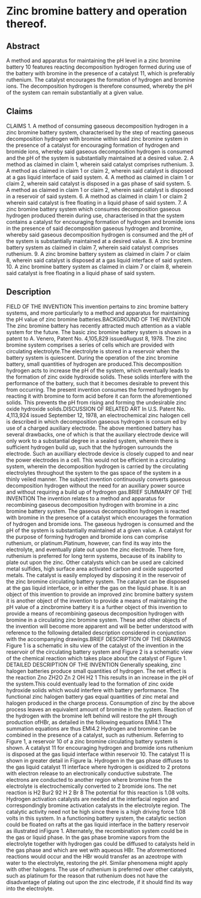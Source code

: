 # Zinc bromine battery and operation thereof.

## Abstract
A method and apparatus for maintaining the pH level in a zinc bromine battery 10 features reacting decomposition hydrogen formed during use of the battery with bromine in the presence of a catalyst 11, which is preferably ruthenium. The catalyst encourages the formation of hydrogen and bromine ions. The decomposition hydrogen is therefore consumed, whereby the pH of the system can remain substantially at a given value.

## Claims
CLAIMS 1. A method of consuming gaseous decomposition hydrogen in a zinc bromine battery system, characterised by the step of reacting gaseous decomposition hydrogen with bromine within said zinc bromine system in the presence of a catalyst for encouraging formation of hydrogen and bromide ions, whereby said gaseous decomposition hydrogen is consumed and the pH of the system is substantially maintained at a desired value. 2. A method as claimed in claim 1, wherein said catalyst comprises ruthenium. 3. A method as claimed in claim 1 or claim 2, wherein said catalyst is disposed at a gas liquid interface of said system. 4. A method as claimed in claim 1 or claim 2, wherein said catalyst is disposed in a gas phase of said system. 5. A method as claimed in claim 1 or claim 2, wherein said catalyst is disposed in a reservoir of said system. 6. A method as claimed in claim 1 or claim 2 wherein said catalyst is free floating in a liquid phase of said system. 7. A zinc bromine battery system which consumes decomposition gaseous hydrogen produced therein during use, characterised in that the system contains a catalyst for encouraging formation of hydrogen and bromide ions in the presence of said decomposition gaseous hydrogen and bromine, whereby said gaseous decomposition hydrogen is consumed and the pH of the system is substantially maintained at a desired value. 8. A zinc bromine battery system as claimed in claim 7, wherein said catalyst comprises ruthenium. 9. A zinc bromine battery system as claimed in claim 7 or claim 8, wherein said catalyst is disposed at a gas liquid interface of said system. 10. A zinc bromine battery system as claimed in claim 7 or claim 8, wherein said catalyst is free floating in a liquid phase of said system.

## Description
FIELD OF THE INVENTION This invention pertains to zinc bromine battery systems, and more particularly to a method and apparatus for maintaining the pH value of zinc bromine batteries.BACKGROUND OF THE INVENTION The zinc bromine battery has recently attracted much attention as a viable system for the future. The basic zinc bromine battery system is shown in a patent to A. Venero, Patent No. 4,105,829 issuedAugust 8, 1978. The zinc bromine system comprises a series of cells which are provided with circulating electrolyte.The electrolyte is stored in a reservoir when the battery system is quiescent. During the operation of the zinc bromine battery, small quantities of hydrogen are produced.This decomposition hydrogen acts to increase the pH of the system, which eventually leads to the formation of zinc oxide hydroxide solids. These solids interfere with the performance of the battery, such that it becomes desirable to prevent this from occurring. The present invention consumes the formed hydrogen by reacting it with bromine to form acid before it can form the aforementioned solids. This prevents the pH from rising and forming the undesirable zinc oxide hydroxide solids.DISCUSSION OF RELATED ART In U.S. Patent No. 4,113,924 issued September 12, 1978, an electrochemical zinc halogen cell is described in which decomposition gaseous hydrogen is consum ed by use of a charged auxiliary electrode. The above mentioned battery has several drawbacks, one of which is that the auxiliary electrode device will only work to a substantial degree in a sealed system, wherein there is sufficient hydrogen build up, such that the hydrogen surrounds the electrode. Such an auxilliary electrode device is closely cupped to and near the power electrodes in a cell. This would not be efficient in a circulating system, wherein the decomposition hydrogen is carried by the circulating electrolytes throughout the system to the gas space of the system in a thinly veiled manner. The subject invention continuously converts gaseous decomposition hydrogen without the need for an auxiliary power source and without requiring a build up of hydrogen gas.BRIEF SUMMARY OF THE INVENTION The invention relates to a method and apparatus for recombining gaseous decomposition hydrogen with bromine in a zinc bromine battery system. The gaseous decomposition hydrogen is reacted with bromine in the presence of a catalyst which encourages the formation of hydrogen and bromide ions. The gaseous hydrogen is consumed and the pH of the system is substantially maintained at a given value. A catalyst for the purpose of forming hydrogen and bromide ions can comprise ruthenium, or platinum.Platinum, however, can find its way into the electrolyte, and eventually plate out upon the zinc electrode. There fore, ruthenium is preferred for long term systems, because of its inability to plate out upon the zinc. Other catalysts which can be used are calcined metal sulfides, high surface area activated carbon and oxide supported metals. The catalyst is easily employed by disposing it in the reservoir of the zinc bromine circulating battery system. The catalyst can be disposed at the gas liquid interface, or in either the gas on the liquid phase. It is an object of this invention to provide an improved zinc bromine battery system it is another object of the invention to provide a means of maintaining the pH value of a zincbromine battery it is a further object of this invention to provide a means of recombining gaseous decomposition hydrogen with bromine in a circulating zinc bromine system. These and other objects of the invention will become more apparent and will be better understood with reference to the following detailed description considered in conjunction with the accompanying drawings.BRIEF DESCRIPTION OF THE DRAWINGS Figure 1 is a schematic in situ view of the catalyst of the invention in the reservoir of the circulating battery system and Figure 2 is a schematic view of the chemical reaction which takes place about the catalyst of Figure 1. DETAILED DESCRIPTION OF THE INVENTION Generally speaking, zinc halogen batteries produce small quantities of hydrogen. The net effect is the reaction Zno ZH2O Zn 2 OH H2 1 This results in an increase in the pH of the system.This could eventually lead to the formation of zinc oxide hydroxide solids which would interfere with battery performance. The functional zinc halogen battery gas equal quantities of zinc metal and halogen produced in the charge process. Consumption of zinc by the above process leaves an equivalent amount of bromine in the system. Reaction of the hydrogen with the bromine left behind will restore the pH through production ofHBr, as detailed in the following equations EMI4.1 The summation equations are thus EMI4.2 Hydrogen and bromine can be combined in the presence of a catalyst, such as ruthenium. Referring to Figure 1, a reservoir 10 of a zinc bromine circulating battery system is shown. A catalyst 11 for encouraging hydrogen and bromide ions ruthenium is disposed at the gas liquid interface within reservoir 10. The catalyst 11 is shown in greater detail in Figure la. Hydrogen in the gas phase diffuses to the gas liquid catalyst 11 interface where hydrogen is oxidized to 2 protons with electron release to an electronically conductive substrate. The electrons are conducted to another region where bromine from the electrolyte is electrochemically converted to 2 bromide ions. The net reaction is H2 Bur2 92 H 2 Br 8 The potential for this reaction is 1.08 volts. Hydrogen activation catalysts are needed at the interfacial region and correspondingly bromine activation catalysts in the electrolyte region. The catalytic activity need not be high since there is a high driving force 1.08 volts in this system. In a functioning battery system, the catalytic section could be floated on rafts at the gas liquid interface in the battery reservoir as illustrated inFigure 1. Alternately, the recombination system could be in the gas or liquid phase. In the gas phase bromine vapors from the electrolyte together with hydrogen gas could be diffused to catalysts held in the gas phase and which are wet with aqueous HBr. The aforementioned reactions would occur and the HBr would transfer as an azeotrope with water to the electrolyte, restoring the pH. Similar phenomena might apply with other halogens. The use of ruthenium is preferred over other catalysts, such as platinum for the reason that ruthenium does not have the disadvantage of plating out upon the zinc electrode, if it should find its way into the electrolyte.